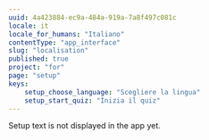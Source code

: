 ```yaml
---
uuid: 4a423884-ec9a-484a-919a-7a8f497c081c
locale: it
locale_for_humans: "Italiano"
contentType: "app_interface"
slug: "localisation"
published: true
project: "for"
page: "setup"
keys:
    setup_choose_language: "Scegliere la lingua"
    setup_start_quiz: "Inizia il quiz"
---
```

Setup text is not displayed in the app yet.
